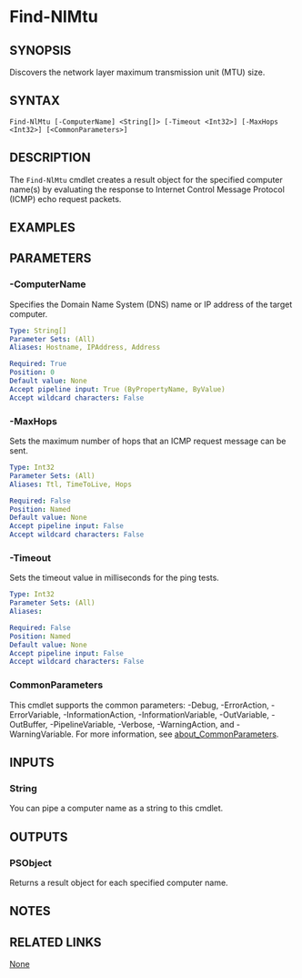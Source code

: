 ﻿---
external help file: PoshToolbox-help.xml
Module Name: PoshToolbox
online version: https://github.com/PoshAJ/PoshToolbox/blob/main/docs/Find-NlMtu.md
schema: 2.0.0
---

# Find-NlMtu

## SYNOPSIS
Discovers the network layer maximum transmission unit (MTU) size.

## SYNTAX

```
Find-NlMtu [-ComputerName] <String[]> [-Timeout <Int32>] [-MaxHops <Int32>] [<CommonParameters>]
```

## DESCRIPTION
The `Find-NlMtu` cmdlet creates a result object for the specified computer name(s) by evaluating the response to Internet Control Message Protocol (ICMP) echo request packets.

## EXAMPLES

## PARAMETERS

### -ComputerName
Specifies the Domain Name System (DNS) name or IP address of the target computer.

```yaml
Type: String[]
Parameter Sets: (All)
Aliases: Hostname, IPAddress, Address

Required: True
Position: 0
Default value: None
Accept pipeline input: True (ByPropertyName, ByValue)
Accept wildcard characters: False
```

### -MaxHops
Sets the maximum number of hops that an ICMP request message can be sent.

```yaml
Type: Int32
Parameter Sets: (All)
Aliases: Ttl, TimeToLive, Hops

Required: False
Position: Named
Default value: None
Accept pipeline input: False
Accept wildcard characters: False
```

### -Timeout
Sets the timeout value in milliseconds for the ping tests.

```yaml
Type: Int32
Parameter Sets: (All)
Aliases:

Required: False
Position: Named
Default value: None
Accept pipeline input: False
Accept wildcard characters: False
```

### CommonParameters
This cmdlet supports the common parameters: -Debug, -ErrorAction, -ErrorVariable, -InformationAction, -InformationVariable, -OutVariable, -OutBuffer, -PipelineVariable, -Verbose, -WarningAction, and -WarningVariable. For more information, see [about_CommonParameters](http://go.microsoft.com/fwlink/?LinkID=113216).

## INPUTS

### String
You can pipe a computer name as a string to this cmdlet.

## OUTPUTS

### PSObject
Returns a result object for each specified computer name.

## NOTES

## RELATED LINKS

[None]()
